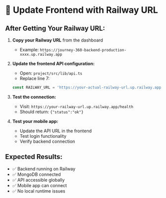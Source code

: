 # 🔗 Update Frontend with Railway URL

## After Getting Your Railway URL:

1. **Copy your Railway URL** from the dashboard
   - Example: `https://journey-360-backend-production-xxxx.up.railway.app`

2. **Update the frontend API configuration:**
   - Open: `project/src/lib/api.ts`
   - Replace line 7:
   ```typescript
   const RAILWAY_URL = 'https://your-actual-railway-url.up.railway.app';
   ```

3. **Test the connection:**
   - Visit: `https://your-railway-url.up.railway.app/health`
   - Should return: `{"status":"ok"}`

4. **Test your mobile app:**
   - Update the API URL in the frontend
   - Test login functionality
   - Verify backend connection

## Expected Results:
- ✅ Backend running on Railway
- ✅ MongoDB connected
- ✅ API accessible globally
- ✅ Mobile app can connect
- ✅ No local runtime issues
